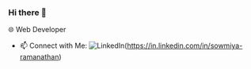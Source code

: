 ### Hi there 👋

<!--
**sowmiyaramanathan/sowmiyaramanathan** is a ✨ _special_ ✨ repository because its `README.md` (this file) appears on your GitHub profile.

Here are some ideas to get you started:

- 🔭 I’m currently working on ...
- 🌱 I’m currently learning ...
- 👯 I’m looking to collaborate on ...
- 🤔 I’m looking for help with ...
- 💬 Ask me about ...
- 📫 How to reach me: ...
- 😄 Pronouns: ...
- ⚡ Fun fact: ...
-->

🌐 Web Developer
- 📫 Connect with Me:
![LinkedIn](https://www.google.com/imgres?imgurl=https%3A%2F%2Fcdn1.iconfinder.com%2Fdata%2Ficons%2Flogotypes%2F32%2Fcircle-linkedin-512.png&tbnid=Yg6duBnvMOXXvM&vet=12ahUKEwiCts_mt6SAAxXAk2MGHYeaCysQMygCegUIARDYAQ..i&imgrefurl=https%3A%2F%2Fwww.iconfinder.com%2Ficons%2F317750%2Flinkedin_icon&docid=wFhGWIQLW_hY8M&w=512&h=512&q=linkedin%20icon&ved=2ahUKEwiCts_mt6SAAxXAk2MGHYeaCysQMygCegUIARDYAQ)(https://in.linkedin.com/in/sowmiya-ramanathan)
